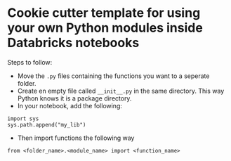 # Cookie cutter template for using your own Python modules inside Databricks notebooks

Steps to follow:
- Move the `.py` files containing the functions you want to a seperate folder.
- Create en empty file called `__init__.py` in the same directory. This way Python knows it is a package directory.
- In your notebook, add the following: 
```
import sys
sys.path.append("my_lib")
```
- Then import functions the following way
```
from <folder_name>.<module_name> import <function_name>
```
